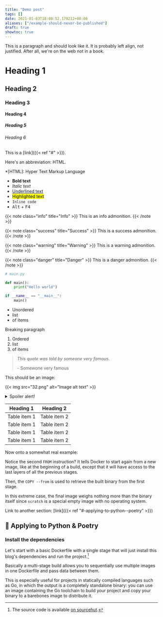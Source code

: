 ```yaml
---
title: "Demo post"
tags: []
date: 2021-01-03T18:08:52.170212+00:00
aliases: ["/example-should-never-be-published"]
draft: true
showtoc: true
---
```

This is a paragraph and should look like it. It is probably left align, not justified. After all, we're on the web not in a book.

# Heading 1
## Heading 2
### Heading 3
#### Heading 4
##### Heading 5
###### Heading 6

This is a [link]({{< ref "#" >}}).

Here's an abbreviation: HTML.

*[HTML]: Hyper Text Markup Language

* **Bold text**
* *Italic text*
*  <u>Underlined text</u>
*  <mark>Highlighted text</mark>
*  <code>Inline code</code>
*  <kbd>Alt</kbd> + <kbd>F4</kbd>

{{< note class="info" title="Info" >}}
This is an info admonition.
{{< /note >}}

{{< note class="success" title="Success" >}}
This is a success admonition.
{{< /note >}}

{{< note class="warning" title="Warning" >}}
This is a warning admonition.
{{< /note >}}

{{< note class="danger" title="Danger" >}}
This is a danger admonition.
{{< /note >}}

```python {hl_lines="1 3"}
# main.py

def main():
    print("Hello world")

if __name__ == "__main__":
    main()
```

* Unordered
* list
* of items

Breaking paragraph

1. Ordered
2. list
2. of items

> *This quote was told by someone very famous.*
>
> \- Somewone very famous

This should be an image:

{{< img src="32.png" alt="Image alt text" >}}

<details>
  <summary>Spoiler alert!</summary>
  <p>Some text. 🙂</p>
</details>

| Heading 1 | Heading 2 |
|-----------|-----------|
| Table item 1 | Table item 2 |
| Table item 1 | Table item 2 |
| Table item 1 | Table item 2 |
| Table item 1 | Table item 2 |

Now onto a somewhat real example:

Notice the second `FROM` instruction? It tells Docker to start again from a new image, like at the beginning of a build, except that it will have access to the last layers of all the previous stages.

Then, the `COPY --from` is used to retrieve the built binary from the first stage.

In this extreme case, the final image weighs nothing more than the binary itself since `scratch` is a special empty image with no operating system.

Link to another section: [link]({{< ref "#-applying-to-python--poetry" >}})

## 🐍 Applying to Python & Poetry 
### Install the dependencies

Let's start with a basic Dockerfile with a single stage that will just install this blog's dependencies and run the project.[^blog]

[^blog]: The source code is available [on sourcehut](https://git.augendre.info/gaugendre/blog).

Basically a multi-stage build allows you to sequentially use multiple images in one Dockerfile and pass data between them.

This is especially useful for projects in statically compiled languages such as Go, in which the output is a completely standalone binary: you can use an image containing the Go toolchain to build your project and copy your binary to a barebones image to distribute it.
